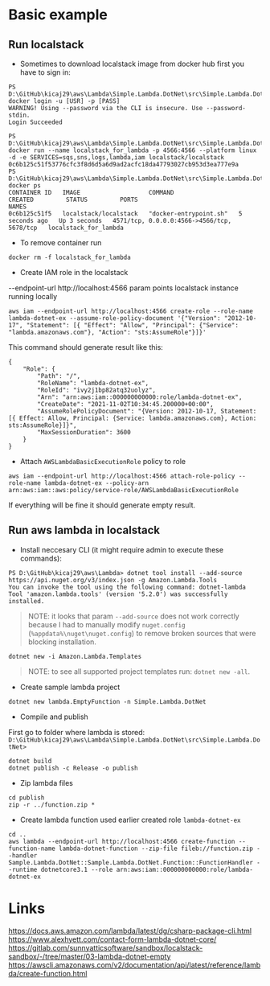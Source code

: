 # Basic example

## Run localstack

* Sometimes to download localstack image from docker hub first you have to sign in:

```
PS D:\GitHub\kicaj29\aws\Lambda\Simple.Lambda.DotNet\src\Simple.Lambda.DotNet> docker login -u [USR] -p [PASS]
WARNING! Using --password via the CLI is insecure. Use --password-stdin.
Login Succeeded
```

```
PS D:\GitHub\kicaj29\aws\Lambda\Simple.Lambda.DotNet\src\Simple.Lambda.DotNet> docker run --name localstack_for_lambda -p 4566:4566 --platform linux -d -e SERVICES=sqs,sns,logs,lambda,iam localstack/localstack   
0c6b125c51f53776cfc3f8d6d5a6d9ad2acfc18da47793027cb953d3ea777e9a
PS D:\GitHub\kicaj29\aws\Lambda\Simple.Lambda.DotNet\src\Simple.Lambda.DotNet> docker ps
CONTAINER ID   IMAGE                   COMMAND                  CREATED         STATUS         PORTS                                        NAMES
0c6b125c51f5   localstack/localstack   "docker-entrypoint.sh"   5 seconds ago   Up 3 seconds   4571/tcp, 0.0.0.0:4566->4566/tcp, 5678/tcp   localstack_for_lambda
```

* To remove container run
```
docker rm -f localstack_for_lambda
```

* Create IAM role in the localstack

--endpoint-url http://localhost:4566 param points localstack instance running locally

```
aws iam --endpoint-url http://localhost:4566 create-role --role-name lambda-dotnet-ex --assume-role-policy-document '{"Version": "2012-10-17", "Statement": [{ "Effect": "Allow", "Principal": {"Service": "lambda.amazonaws.com"}, "Action": "sts:AssumeRole"}]}'
```
This command should generate result like this:
```
{
    "Role": {
        "Path": "/",
        "RoleName": "lambda-dotnet-ex",
        "RoleId": "ivy2j1bp82atq32uolyz",
        "Arn": "arn:aws:iam::000000000000:role/lambda-dotnet-ex",
        "CreateDate": "2021-11-02T10:34:45.200000+00:00",
        "AssumeRolePolicyDocument": "{Version: 2012-10-17, Statement: [{ Effect: Allow, Principal: {Service: lambda.amazonaws.com}, Action: sts:AssumeRole}]}",
        "MaxSessionDuration": 3600
    }
}
```

* Attach `AWSLambdaBasicExecutionRole` policy to role
```
aws iam --endpoint-url http://localhost:4566 attach-role-policy --role-name lambda-dotnet-ex --policy-arn arn:aws:iam::aws:policy/service-role/AWSLambdaBasicExecutionRole
```
If everything will be fine it should generate empty result.

## Run aws lambda in localstack

* Install neccesary CLI (it might require admin to execute these commands):

```
PS D:\GitHub\kicaj29\aws\Lambda> dotnet tool install --add-source https://api.nuget.org/v3/index.json -g Amazon.Lambda.Tools
You can invoke the tool using the following command: dotnet-lambda
Tool 'amazon.lambda.tools' (version '5.2.0') was successfully installed.
```

>NOTE: it looks that param `--add-source` does not work correctly because I had to manually modify `nuget.config` (`%appdata%\nuget\nuget.config`) to remove broken sources that were blocking installation.

```
dotnet new -i Amazon.Lambda.Templates
```

>NOTE: to see all supported project templates run: ```dotnet new -all```.

* Create sample lambda project

```
dotnet new lambda.EmptyFunction -n Simple.Lambda.DotNet
```

* Compile and publish

First go to folder where lambda is stored: `D:\GitHub\kicaj29\aws\Lambda\Simple.Lambda.DotNet\src\Simple.Lambda.DotNet>`

```
dotnet build
dotnet publish -c Release -o publish
```

* Zip lambda files
```
cd publish
zip -r ../function.zip *
```

* Create lambda function used earlier created role `lambda-dotnet-ex`
```
cd ..
aws lambda --endpoint-url http://localhost:4566 create-function --function-name lambda-dotnet-function --zip-file fileb://function.zip --handler Sample.Lambda.DotNet::Sample.Lambda.DotNet.Function::FunctionHandler --runtime dotnetcore3.1 --role arn:aws:iam::000000000000:role/lambda-dotnet-ex
```

# Links
https://docs.aws.amazon.com/lambda/latest/dg/csharp-package-cli.html   
https://www.alexhyett.com/contact-form-lambda-dotnet-core/   
https://gitlab.com/sunnyatticsoftware/sandbox/localstack-sandbox/-/tree/master/03-lambda-dotnet-empty   
https://awscli.amazonaws.com/v2/documentation/api/latest/reference/lambda/create-function.html

